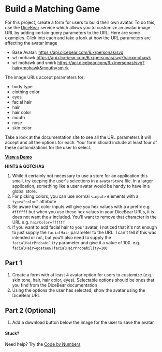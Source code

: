 # Build a Matching Game

For this project, create a form for users to build their own avatar. To do this, use the [DiceBear](https://www.dicebear.com/styles/personas) service which allows you to customize an avatar image URL by adding certain query parameters to the URL. Here are some examples. Click into each and take a look at how the URL parameters are affecting the avatar image

- Base Avatar: https://api.dicebear.com/6.x/personas/svg
- w/ mohawk https://api.dicebear.com/6.x/personas/svg?hair=mohawk
- w/ mohawk and smirk https://api.dicebear.com/6.x/personas/svg?hair=mohawk&mouth=smirk

The image URLs accept parameters for:

- body type
- clothing color
- eyes
- facial hair
- hair
- hair color
- mouth
- nose
- skin color

Take a look at the documentation site to see all the URL parameters it will accept and all the options for each. Your form should include at least four of these customizations for the user to select.

[**View a Demo**](https://nss-vue-avatar-builder.web.app/)

**HINTS & GOTCHAS**

1. While it certainly not necessary to use a store for an application this small, try keeping the user's selections in a `avatarStore` file. In a larger application, something like a user avatar would be handy to have in a global store.
1. For picking colors, you can use normal `<input>` elements with a `type="color"` attribute
1. Be aware that color inputs will give you hex values with a `#` prefix e.g. `#ffffff` but when you use these hex values in your DiceBear URLs, it is does not want the `#` included. You'll want to remove that character in the URL e.g. `hairColor=ffffff`
1. If you want to add facial hair to your avatar, I noticed that it's not enough to just supply the `facialHair` parameter to the URL. I can't tell if this was intended or not, but you'll also need to supply the `facialHairProbability` parameter and give it a value of 100. e.g. `facialHair=goatee&?facialHairProbability=100`

## Part 1

1. Create a form with at least 4 avatar option for users to customize (e.g. skin tone, hair, hair color, eyes). Selectable options should be ones that you find from the DiceBear documentation
1. Using the options the user has selected, show the avatar using the DiceBear URL

## Part 2 (Optional)

1. Add a download button below the image for the user to save the avatar

#### Stuck?

Need help? Try the [Code by Numbers](./avatar-builder_CBN.md)
